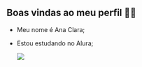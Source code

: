 ## Boas vindas ao meu perfil 💜🔮


- Meu nome é Ana Clara;
- Estou estudando no Alura;

  ![](https://media1.tenor.com/m/8-GuLDkwPegAAAAd/friends-friends-tv.gif)
  


